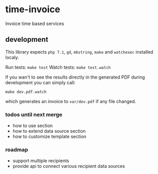 # time-invoice

Invoice time based services

## development

This library expects `php 7.1`, `gd`, `mbstring`, `make` and `watchexec` installed localy.

Run tests: `make test`
Watch tests: `make test.watch`

If you wan't to see the results directly in the generated
PDF during development you can simply call: 

`make dev.pdf.watch` 

which generates an invoice to `var/dev.pdf` if any file changed.

### todos until next merge

- how to use section
- how to extend data source section
- how to customize template section

### roadmap

- support multiple recipients 
- provide api to connect various recipient data sources


